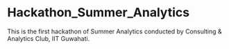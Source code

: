 # Hackathon_Summer_Analytics
This is the first hackathon of Summer Analytics conducted by Consulting & Analytics Club, IIT Guwahati. 
